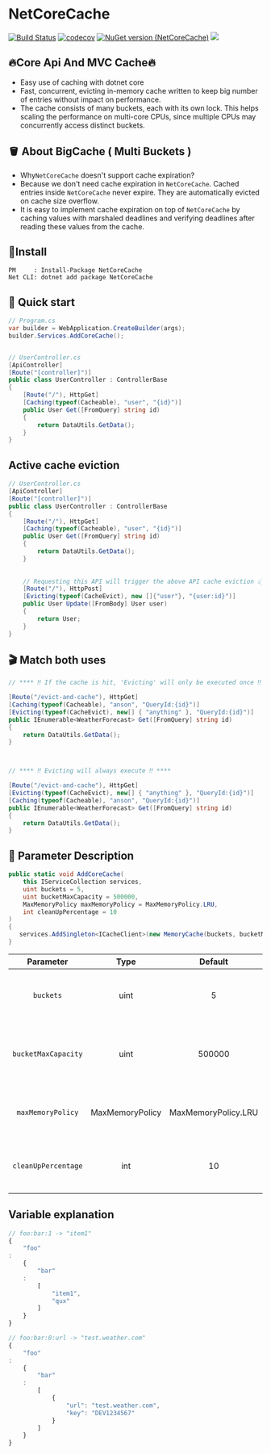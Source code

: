 # NetCoreCache

[![Build Status](https://github.com/sj-distributor/core-cache//actions/workflows/build.yml/badge.svg?branch=master)](https://github.com/sj-distributor/core-cache/actions?query=branch%3Amaster)
[![codecov](https://codecov.io/gh/sj-distributor/core-cache/branch/master/graph/badge.svg?token=ELTCS7STTN)](https://codecov.io/gh/sj-distributor/core-cache)
[![NuGet version (NetCoreCache)](https://img.shields.io/nuget/v/NetCoreCache.svg?style=flat-square)](https://www.nuget.org/packages/NetCoreCache/)
![](https://img.shields.io/badge/license-MIT-green)

## 🔥Core Api And MVC Cache🔥

* Easy use of caching with dotnet core
* Fast, concurrent, evicting in-memory cache written to keep big number of entries without impact on performance.
* The cache consists of many buckets, each with its own lock. This helps scaling the performance on multi-core CPUs,
  since multiple CPUs may concurrently access distinct buckets.

## 🪣 About BigCache ( Multi Buckets )
* Why`NetCoreCache` doesn't support cache expiration?
* Because we don't need cache expiration in `NetCoreCache`. Cached entries inside `NetCoreCache` never expire. They are
  automatically evicted on cache size overflow.
* It is easy to implement cache expiration on top of `NetCoreCache` by caching values with marshaled deadlines and
  verifying deadlines after reading these values from the cache.

## 🤟Install

```
PM     : Install-Package NetCoreCache
Net CLI: dotnet add package NetCoreCache
```

## 🚀 Quick start

```c#
// Program.cs
var builder = WebApplication.CreateBuilder(args);
builder.Services.AddCoreCache();


// UserController.cs
[ApiController]
[Route("[controller]")]
public class UserController : ControllerBase
{
    [Route("/"), HttpGet]
    [Caching(typeof(Cacheable), "user", "{id}")]
    public User Get([FromQuery] string id)
    {
        return DataUtils.GetData();
    }
}
```

## Active cache eviction

```c#
// UserController.cs
[ApiController]
[Route("[controller]")]
public class UserController : ControllerBase
{
    [Route("/"), HttpGet]
    [Caching(typeof(Cacheable), "user", "{id}")]
    public User Get([FromQuery] string id)
    {
        return DataUtils.GetData();
    }
 
 
    // Requesting this API will trigger the above API cache eviction 👆🏻👆🏻👆🏻
    [Route("/"), HttpPost]
    [Evicting(typeof(CacheEvict), new []{"user"}, "{user:id}")]
    public User Update([FromBody] User user)
    {
        return User;
    }   
}

```

## 🎬 ️️Match both uses

```c#
// **** ‼️ If the cache is hit, 'Evicting' will only be executed once ‼️ ****

[Route("/evict-and-cache"), HttpGet]
[Caching(typeof(Cacheable), "anson", "QueryId:{id}")]
[Evicting(typeof(CacheEvict), new[] { "anything" }, "QueryId:{id}")]
public IEnumerable<WeatherForecast> Get([FromQuery] string id)
{
    return DataUtils.GetData();
}



// **** ‼️ Evicting will always execute ‼️ ****

[Route("/evict-and-cache"), HttpGet]
[Evicting(typeof(CacheEvict), new[] { "anything" }, "QueryId:{id}")]
[Caching(typeof(Cacheable), "anson", "QueryId:{id}")]
public IEnumerable<WeatherForecast> Get([FromQuery] string id)
{
    return DataUtils.GetData();
}
```


## 🎃 Parameter Description

```c#
public static void AddCoreCache(
    this IServiceCollection services,
    uint buckets = 5,                 
    uint bucketMaxCapacity = 500000,
    MaxMemoryPolicy maxMemoryPolicy = MaxMemoryPolicy.LRU,
    int cleanUpPercentage = 10
)
{
   services.AddSingleton<ICacheClient>(new MemoryCache(buckets, bucketMaxCapacity, MaxMemoryPolicy.LRU, cleanUpPercentage));
}
```

|                          Parameter                           | Type |       Default       | Require | Explain                                                                  |
|:------------------------------------------------------------:|:----:|:-------------------:|:-------:|--------------------------------------------------------------------------|
|                          `buckets`                           | uint |          5          |  false  | The number of containers to store the cache, up to 128                   |
|                     `bucketMaxCapacity`                      | uint |       500000        |  false  | The capacity of each barrel, it is recommended that 500,000 ~ 1,000,000  |
|                      `maxMemoryPolicy`                       | MaxMemoryPolicy | MaxMemoryPolicy.LRU |  false  | LRU = Least Recently Used , TTL = Time To Live, Or RANDOM                |
|                     `cleanUpPercentage`                      | int |         10          |  false  | After the capacity is removed, the percentage deleted                    |  

## Variable explanation

```js
// foo:bar:1 -> "item1"
{
    "foo"
:
    {
        "bar"
    :
        [
            "item1",
            "qux"
        ]
    }
}

// foo:bar:0:url -> "test.weather.com"
{
    "foo"
:
    {
        "bar"
    :
        [
            {
                "url": "test.weather.com",
                "key": "DEV1234567"
            }
        ]
    }
}
```
